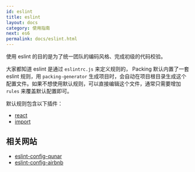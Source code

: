 ```yaml
---
id: eslint
title: eslint
layout: docs
category: 使用指南
next: es6
permalink: docs/eslint.html
---
```


使用 eslint 的目的是为了统一团队的编码风格、完成初级的代码校验。

大家都知道 eslint 是通过 `eslintrc.js` 来定义规则的， Packing 默认内置了一套 eslint 规则，用 `packing-generator` 生成项目时，会自动在项目根目录生成这个配置文件。如果不想使用默认规则，可以直接编辑这个文件，通常只需要增加 `rules` 来覆盖默认配置即可。

默认规则包含以下插件：

- [react](https://github.com/yannickcr/eslint-plugin-react)
- [import](https://github.com/benmosher/eslint-plugin-import)

## 相关网站

- [eslint-config-qunar](https://github.com/zhongzhi107/eslint-config-qunar)
- [eslint-config-airbnb](https://www.npmjs.com/package/eslint-config-airbnb)
